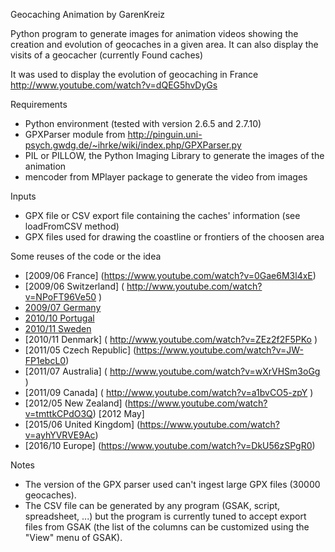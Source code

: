 Geocaching Animation
by GarenKreiz

Python program to generate images for animation videos showing the creation and evolution of geocaches in a given area. It can also display the visits of a geocacher (currently Found caches)

It was used to display the evolution of geocaching in France http://www.youtube.com/watch?v=dQEG5hvDyGs

Requirements
- Python environment (tested with version 2.6.5 and 2.7.10)
- GPXParser module from http://pinguin.uni-psych.gwdg.de/~ihrke/wiki/index.php/GPXParser.py
- PIL or PILLOW, the Python Imaging Library to generate the images of the animation
- mencoder from MPlayer package to generate the video from images

Inputs
- GPX file or CSV export file containing the caches' information (see loadFromCSV method)
- GPX files used for drawing the coastline or frontiers of the choosen area

Some reuses of the code or the idea

- [2009/06 France] (https://www.youtube.com/watch?v=0Gae6M3l4xE) 
- [2009/06 Switzerland] ( http://www.youtube.com/watch?v=NPoFT96Ve50 )
- [2009/07 Germany](https://www.youtube.com/watch?v=pOiHPPlSxi4 )
- [2010/10 Portugal]( http://www.youtube.com/watch?v=MddsTfFeSIQ )
- [2010/11 Sweden]( http://www.youtube.com/watch?v=Y2JaJ5ki9lc )
- [2010/11 Denmark] ( http://www.youtube.com/watch?v=ZEz2f2F5PKo )
- [2011/05 Czech Republic] (https://www.youtube.com/watch?v=JW-FP1ebcL0)
- [2011/07 Australia] ( http://www.youtube.com/watch?v=wXrVHSm3oGg )
- [2011/09 Canada] ( http://www.youtube.com/watch?v=a1bvCO5-zpY )  
- [2012/05 New Zealand] (https://www.youtube.com/watch?v=tmttkCPdO3Q) [2012 May]
- [2015/06 United Kingdom] (https://www.youtube.com/watch?v=ayhYVRVE9Ac)
- [2016/10 Europe] (https://www.youtube.com/watch?v=DkU56zSPgR0)

Notes
* The version of the GPX parser used can't ingest large GPX files (30000 geocaches). 
* The CSV file can be generated by any program (GSAK, script, spreadsheet, ...) but the program is currently tuned to accept export files from GSAK (the list of the columns can be customized using the "View" menu of GSAK). 


 
